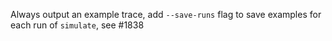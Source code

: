 Always output an example trace, add `--save-runs` flag to save examples for each run of `simulate`, see #1838
